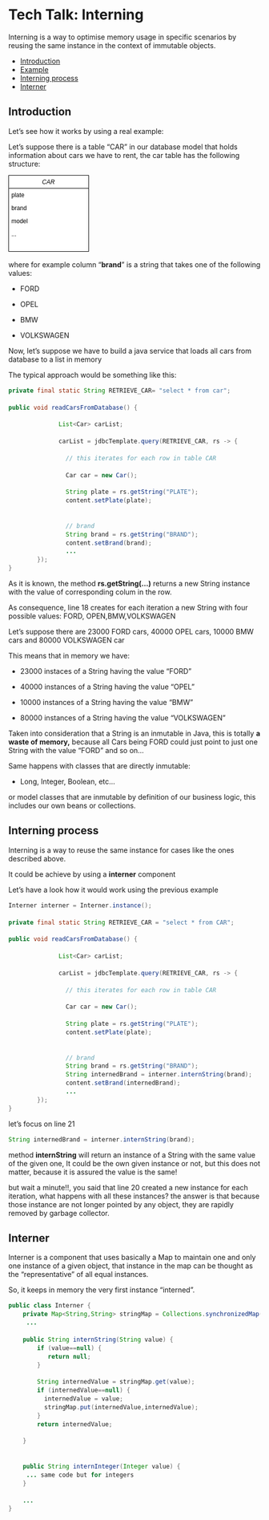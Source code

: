  # Tech Talk: Interning

Interning is a way to optimise memory usage in specific scenarios by reusing the same instance in the context of immutable objects.


*   [Introduction](#InterningLibrary-Introduction)
*   [Example](#InterningLibrary-Example)
*   [Interning process](#InterningLibrary-Interningprocess)
*   [Interner](#InterningLibrary-Interner)

## Introduction

Let’s see how it works by using a real example:

Let’s suppose there is a table “CAR” in our database model that holds information about cars we have to rent, the car table has the following structure:

![Interning](./interning.png)


where for example column “**brand**” is a string that takes one of the following values:

*   FORD
    
*   OPEL
    
*   BMW
    
*   VOLKSWAGEN
    

Now, let’s suppose we have to build a java service that loads all cars from database to a list in memory

The typical approach would be something like this:

```java
private final static String RETRIEVE_CAR= "select * from car";

public void readCarsFromDatabase() {
            
              List<Car> carList;
  
              carList = jdbcTemplate.query(RETRIEVE_CAR, rs -> {
              
                // this iterates for each row in table CAR
              
                Car car = new Car();
                
                String plate = rs.getString("PLATE");
                content.setPlate(plate);
                
                
                // brand
                String brand = rs.getString("BRAND");
                content.setBrand(brand);
                ...
        });
}
```

As it is known, the method **rs.getString(…)** returns a new String instance with the value of corresponding colum in the row.

As consequence, line 18 creates for each iteration a new String with four possible values: FORD, OPEN,BMW,VOLKSWAGEN

Let’s suppose there are 23000 FORD cars, 40000 OPEL cars, 10000 BMW cars and 80000 VOLKSWAGEN car

This means that in memory we have:

*   23000 instaces of a String having the value “FORD”
    
*   40000 instances of a String having the value “OPEL”
    
*   10000 instances of a String having the value “BMW”
    
*   80000 instances of a String having the value “VOLKSWAGEN”
    

Taken into consideration that a String is an inmutable in Java, this is totally **a waste of memory,** because all Cars being FORD could just point to just one String with the value “FORD” and so on…

Same happens with classes that are directly inmutable:

*   Long, Integer, Boolean, etc…
    

or model classes that are inmutable by definition of our business logic, this includes our own beans or collections.

Interning process
-----------------

Interning is a way to reuse the same instance for cases like the ones described above.

It could be achieve by using a **interner** component

Let’s have a look how it would work using the previous example

```java
Interner interner = Interner.instance();

private final static String RETRIEVE_CAR = "select * from CAR";

public void readCarsFromDatabase() {
            
              List<Car> carList;
  
              carList = jdbcTemplate.query(RETRIEVE_CAR, rs -> {
              
                // this iterates for each row in table CAR
              
                Car car = new Car();
                
                String plate = rs.getString("PLATE");
                content.setPlate(plate);
                
                
                // brand
                String brand = rs.getString("BRAND");
                String internedBrand = interner.internString(brand);
                content.setBrand(internedBrand);
                ...
        });
}
```

let’s focus on line 21

```java
String internedBrand = interner.internString(brand);
```

method **internString** will return an instance of a String with the same value of the given one, It could be the own given instance or not, but this does not matter, because it is assured the value is the same!

but wait a minute!!, you said that line 20 created a new instance for each iteration, what happens with all these instances? the answer is that because those instance are not longer pointed by any object, they are rapidly removed by garbage collector.

Interner
--------

Interner is a component that uses basically a Map to maintain one and only one instance of a given object, that instance in the map can be thought as the “representative” of all equal instances.

So, it keeps in memory the very first instance “interned”.

```java
public class Interner {
    private Map<String,String> stringMap = Collections.synchronizedMap(new HashMap<String,String>());
     ...
    
    public String internString(String value) {
        if (value==null) {
           return null;
        }
        
        String internedValue = stringMap.get(value);
        if (internedValue==null) {
          internedValue = value;
          stringMap.put(internedValue,internedValue);
        }
        return internedValue;
        
    }
  
    
    public String internInteger(Integer value) {
     ... same code but for integers
    }
    
    ...
}
```

